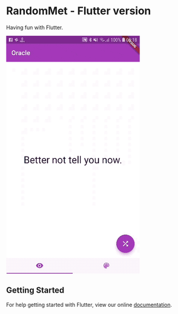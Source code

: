 # RandomMet - Flutter version

Having fun with Flutter.

![RandomMet Flutter](./resources/randommet-flutter.gif)

## Getting Started

For help getting started with Flutter, view our online
[documentation](https://flutter.io/).
